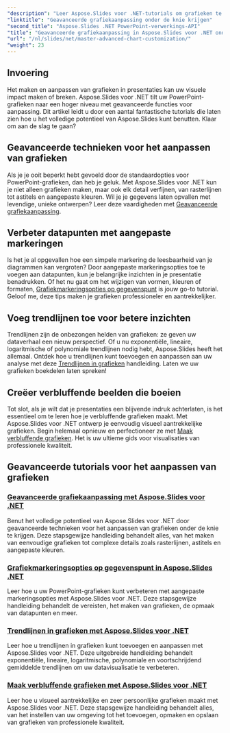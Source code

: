 ```yaml
---
"description": "Leer Aspose.Slides voor .NET-tutorials om grafieken te maken en aan te passen. Leer geavanceerde technieken voor trendlijnen, markeringen en verbluffende datavisualisaties."
"linktitle": "Geavanceerde grafiekaanpassing onder de knie krijgen"
"second_title": "Aspose.Slides .NET PowerPoint-verwerkings-API"
"title": "Geavanceerde grafiekaanpassing in Aspose.Slides voor .NET onder de knie krijgen"
"url": "/nl/slides/net/master-advanced-chart-customization/"
"weight": 23
---
```


## Invoering

Het maken en aanpassen van grafieken in presentaties kan uw visuele impact maken of breken. Aspose.Slides voor .NET tilt uw PowerPoint-grafieken naar een hoger niveau met geavanceerde functies voor aanpassing. Dit artikel leidt u door een aantal fantastische tutorials die laten zien hoe u het volledige potentieel van Aspose.Slides kunt benutten. Klaar om aan de slag te gaan?

## Geavanceerde technieken voor het aanpassen van grafieken

Als je je ooit beperkt hebt gevoeld door de standaardopties voor PowerPoint-grafieken, dan heb je geluk. Met Aspose.Slides voor .NET kun je niet alleen grafieken maken, maar ook elk detail verfijnen, van rasterlijnen tot astitels en aangepaste kleuren. Wil je je gegevens laten opvallen met levendige, unieke ontwerpen? Leer deze vaardigheden met [Geavanceerde grafiekaanpassing](./advanced-chart-customization/).

## Verbeter datapunten met aangepaste markeringen

Is het je al opgevallen hoe een simpele markering de leesbaarheid van je diagrammen kan vergroten? Door aangepaste markeringsopties toe te voegen aan datapunten, kun je belangrijke inzichten in je presentatie benadrukken. Of het nu gaat om het wijzigen van vormen, kleuren of formaten, [Grafiekmarkeringsopties op gegevenspunt](./chart-marker-options/) is jouw go-to tutorial. Geloof me, deze tips maken je grafieken professioneler en aantrekkelijker.

## Voeg trendlijnen toe voor betere inzichten

Trendlijnen zijn de onbezongen helden van grafieken: ze geven uw dataverhaal een nieuw perspectief. Of u nu exponentiële, lineaire, logaritmische of polynomiale trendlijnen nodig hebt, Aspose.Slides heeft het allemaal. Ontdek hoe u trendlijnen kunt toevoegen en aanpassen aan uw analyse met deze [Trendlijnen in grafieken](./trend-lines-in-charts/) handleiding. Laten we uw grafieken boekdelen laten spreken!

## Creëer verbluffende beelden die boeien

Tot slot, als je wilt dat je presentaties een blijvende indruk achterlaten, is het essentieel om te leren hoe je verbluffende grafieken maakt. Met Aspose.Slides voor .NET ontwerp je eenvoudig visueel aantrekkelijke grafieken. Begin helemaal opnieuw en perfectioneer ze met [Maak verbluffende grafieken](./create-stunning-chart/). Het is uw ultieme gids voor visualisaties van professionele kwaliteit.

## Geavanceerde tutorials voor het aanpassen van grafieken
### [Geavanceerde grafiekaanpassing met Aspose.Slides voor .NET](./advanced-chart-customization/)
Benut het volledige potentieel van Aspose.Slides voor .NET door geavanceerde technieken voor het aanpassen van grafieken onder de knie te krijgen. Deze stapsgewijze handleiding behandelt alles, van het maken van eenvoudige grafieken tot complexe details zoals rasterlijnen, astitels en aangepaste kleuren.
### [Grafiekmarkeringsopties op gegevenspunt in Aspose.Slides .NET](./chart-marker-options/)
Leer hoe u uw PowerPoint-grafieken kunt verbeteren met aangepaste markeringsopties met Aspose.Slides voor .NET. Deze stapsgewijze handleiding behandelt de vereisten, het maken van grafieken, de opmaak van datapunten en meer.
### [Trendlijnen in grafieken met Aspose.Slides voor .NET](./trend-lines-in-charts/)
Leer hoe u trendlijnen in grafieken kunt toevoegen en aanpassen met Aspose.Slides voor .NET. Deze uitgebreide handleiding behandelt exponentiële, lineaire, logaritmische, polynomiale en voortschrijdend gemiddelde trendlijnen om uw datavisualisatie te verbeteren.
### [Maak verbluffende grafieken met Aspose.Slides voor .NET](./create-stunning-chart/)
Leer hoe u visueel aantrekkelijke en zeer persoonlijke grafieken maakt met Aspose.Slides voor .NET. Deze stapsgewijze handleiding behandelt alles, van het instellen van uw omgeving tot het toevoegen, opmaken en opslaan van grafieken van professionele kwaliteit.